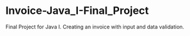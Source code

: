 # Invoice-Java_I-Final_Project
 Final Project for Java I.  Creating an invoice with input and data validation. 
